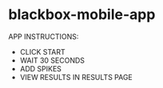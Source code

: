# blackbox-mobile-app

APP INSTRUCTIONS:
- CLICK START
- WAIT 30 SECONDS
- ADD SPIKES
- VIEW RESULTS IN RESULTS PAGE
